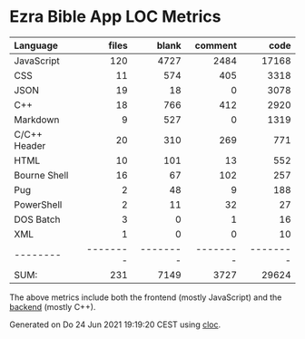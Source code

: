 # Ezra Bible App LOC Metrics

Language|files|blank|comment|code
:-------|-------:|-------:|-------:|-------:
JavaScript|120|4727|2484|17168
CSS|11|574|405|3318
JSON|19|18|0|3078
C++|18|766|412|2920
Markdown|9|527|0|1319
C/C++ Header|20|310|269|771
HTML|10|101|13|552
Bourne Shell|16|67|102|257
Pug|2|48|9|188
PowerShell|2|11|32|27
DOS Batch|3|0|1|16
XML|1|0|0|10
--------|--------|--------|--------|--------
SUM:|231|7149|3727|29624

The above metrics include both the frontend (mostly JavaScript) and the [backend](https://github.com/ezra-project/node-sword-interface) (mostly C++).

Generated on Do 24 Jun 2021 19:19:20 CEST using [cloc](https://github.com/AlDanial/cloc).